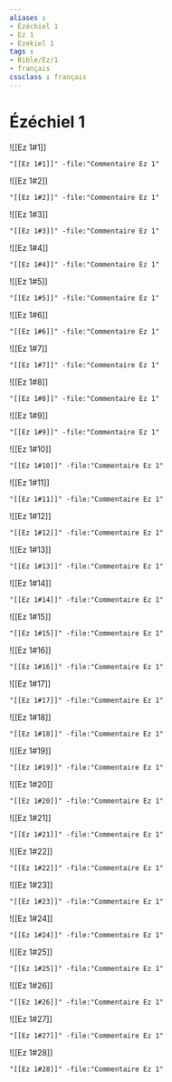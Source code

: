 ```yaml
---
aliases : 
- Ézéchiel 1
- Ez 1
- Ezekiel 1
tags : 
- Bible/Ez/1
- français
cssclass : français
---
```


# Ézéchiel 1

![[Ez 1#1]]

```query
"[[Ez 1#1]]" -file:"Commentaire Ez 1"
```

![[Ez 1#2]]

```query
"[[Ez 1#2]]" -file:"Commentaire Ez 1"
```

![[Ez 1#3]]

```query
"[[Ez 1#3]]" -file:"Commentaire Ez 1"
```

![[Ez 1#4]]

```query
"[[Ez 1#4]]" -file:"Commentaire Ez 1"
```

![[Ez 1#5]]

```query
"[[Ez 1#5]]" -file:"Commentaire Ez 1"
```

![[Ez 1#6]]

```query
"[[Ez 1#6]]" -file:"Commentaire Ez 1"
```

![[Ez 1#7]]

```query
"[[Ez 1#7]]" -file:"Commentaire Ez 1"
```

![[Ez 1#8]]

```query
"[[Ez 1#8]]" -file:"Commentaire Ez 1"
```

![[Ez 1#9]]

```query
"[[Ez 1#9]]" -file:"Commentaire Ez 1"
```

![[Ez 1#10]]

```query
"[[Ez 1#10]]" -file:"Commentaire Ez 1"
```

![[Ez 1#11]]

```query
"[[Ez 1#11]]" -file:"Commentaire Ez 1"
```

![[Ez 1#12]]

```query
"[[Ez 1#12]]" -file:"Commentaire Ez 1"
```

![[Ez 1#13]]

```query
"[[Ez 1#13]]" -file:"Commentaire Ez 1"
```

![[Ez 1#14]]

```query
"[[Ez 1#14]]" -file:"Commentaire Ez 1"
```

![[Ez 1#15]]

```query
"[[Ez 1#15]]" -file:"Commentaire Ez 1"
```

![[Ez 1#16]]

```query
"[[Ez 1#16]]" -file:"Commentaire Ez 1"
```

![[Ez 1#17]]

```query
"[[Ez 1#17]]" -file:"Commentaire Ez 1"
```

![[Ez 1#18]]

```query
"[[Ez 1#18]]" -file:"Commentaire Ez 1"
```

![[Ez 1#19]]

```query
"[[Ez 1#19]]" -file:"Commentaire Ez 1"
```

![[Ez 1#20]]

```query
"[[Ez 1#20]]" -file:"Commentaire Ez 1"
```

![[Ez 1#21]]

```query
"[[Ez 1#21]]" -file:"Commentaire Ez 1"
```

![[Ez 1#22]]

```query
"[[Ez 1#22]]" -file:"Commentaire Ez 1"
```

![[Ez 1#23]]

```query
"[[Ez 1#23]]" -file:"Commentaire Ez 1"
```

![[Ez 1#24]]

```query
"[[Ez 1#24]]" -file:"Commentaire Ez 1"
```

![[Ez 1#25]]

```query
"[[Ez 1#25]]" -file:"Commentaire Ez 1"
```

![[Ez 1#26]]

```query
"[[Ez 1#26]]" -file:"Commentaire Ez 1"
```

![[Ez 1#27]]

```query
"[[Ez 1#27]]" -file:"Commentaire Ez 1"
```

![[Ez 1#28]]

```query
"[[Ez 1#28]]" -file:"Commentaire Ez 1"
```

